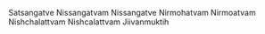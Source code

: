 Satsangatve Nissangatvam
Nissangatve Nirmohatvam
Nirmoatvam Nishchalattvam
Nishcalattvam Jiivanmuktih
